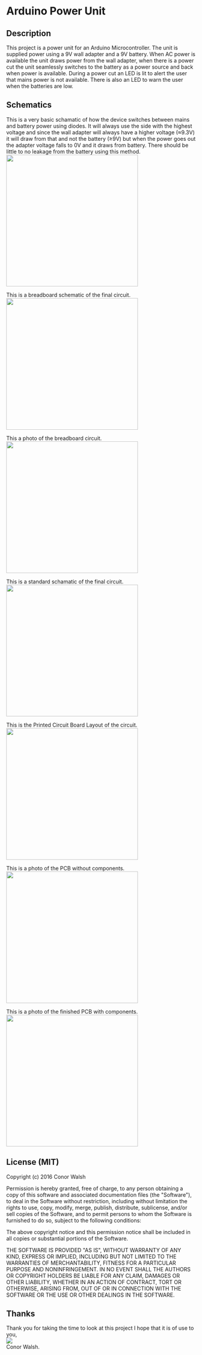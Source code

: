 # Arduino Power Unit

Description
-----------

This project is a power unit for an Arduino Microcontroller.
The unit is supplied power using a 9V wall adapter and a 9V battery.
When AC power is available the unit draws power from the wall adapter, when there is a power cut the unit seamlessly switches to the battery as a power source and back when power is available.
During a power cut an LED is lit to alert the user that mains power is not available. There is also an LED to warn the user when the batteries are low.

Schematics
-----------

This is a very basic schamatic of how the device switches between mains and battery power using diodes. It will always use the side with the highest voltage and since the wall adapter will always have a higher voltage (≈9.3V) it will draw from that and not the battery (≥9V) but when the power goes out the adapter voltage falls to 0V and it draws from battery. There should be little to no leakage from the battery using this method.<br/>
<img src="http://www.conorwalsh.net/APU/backup-simple.png" width="350"/>

This is a breadboard schematic of the final circuit.<br/>
<img src="http://www.conorwalsh.net/APU/ARDUINO-POWER-SCHEMATIC_bb.png" width="350"/>

This a photo of the breadboard circuit.<br/>
<img src="http://www.conorwalsh.net/APU/BREADBOARD-COM.jpg" width="350"/>

This is a standard schamatic of the final circuit.<br/>
<img src="http://www.conorwalsh.net/APU/ARDUINO-POWER-SCHEMATIC_schem_eagle.png" width="350"/>

This is the Printed Circuit Board Layout of the circuit.<br/>
<img src="http://www.conorwalsh.net/APU/ARDUINO-POWER-BOARD_eagle.png" width="350"/>

This is a photo of the PCB without components.<br/>
<img src="http://www.conorwalsh.net/APU/BOARD-REAL-RAW.jpg" width="350"/>

This is a photo of the finished PCB with components.<br/>
<img src="http://www.conorwalsh.net/APU/BREADBOARD-COM.jpg" width="350"/>

License (MIT)
------
Copyright (c) 2016 Conor Walsh 

Permission is hereby granted, free of charge, to any person obtaining a copy
of this software and associated documentation files (the "Software"), to deal
in the Software without restriction, including without limitation the rights
to use, copy, modify, merge, publish, distribute, sublicense, and/or sell
copies of the Software, and to permit persons to whom the Software is
furnished to do so, subject to the following conditions:

The above copyright notice and this permission notice shall be included in all
copies or substantial portions of the Software.

THE SOFTWARE IS PROVIDED "AS IS", WITHOUT WARRANTY OF ANY KIND, EXPRESS OR
IMPLIED, INCLUDING BUT NOT LIMITED TO THE WARRANTIES OF MERCHANTABILITY,
FITNESS FOR A PARTICULAR PURPOSE AND NONINFRINGEMENT. IN NO EVENT SHALL THE
AUTHORS OR COPYRIGHT HOLDERS BE LIABLE FOR ANY CLAIM, DAMAGES OR OTHER
LIABILITY, WHETHER IN AN ACTION OF CONTRACT, TORT OR OTHERWISE, ARISING FROM,
OUT OF OR IN CONNECTION WITH THE SOFTWARE OR THE USE OR OTHER DEALINGS IN THE
SOFTWARE.

Thanks
------

Thank you for taking the time to look at this project I hope that it is of use to you,<br/>
<img src="http://conorwalsh.net/sig.png" /><br/>
Conor Walsh.

